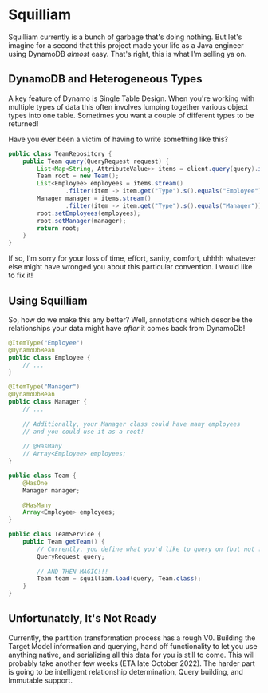 # Squilliam

Squilliam currently is a bunch of garbage that's doing nothing. But let's imagine for a second that
this project made your life as a Java engineer using DynamoDB _almost_ easy. That's right, this is
what I'm selling ya on.


## DynamoDB and Heterogeneous Types

A key feature of Dynamo is Single Table Design. When you're working with multiple types of data
this often involves lumping together various object types into one table. Sometimes you want a couple
of different types to be returned!

Have you ever been a victim of having to write something like this?

```java
public class TeamRepository {
    public Team query(QueryRequest request) {
        List<Map<String, AttributeValue>> items = client.query(query).items();
        Team root = new Team();
        List<Employee> employees = items.stream()
                .filter(item -> item.get("Type").s().equals("Employee"));
        Manager manager = items.stream()
                .filter(item -> item.get("Type").s().equals("Manager")).get(0);
        root.setEmployees(employees);
        root.setManager(manager);
        return root;
    }
}
```

If so, I'm sorry for your loss of time, effort, sanity, comfort, uhhhh whatever else might have
wronged you about this particular convention. I would like to fix it!

## Using Squilliam

So, how do we make this any better? Well, annotations which describe the relationships your data
might have _after_ it comes back from DynamoDb!

```java
@ItemType("Employee")
@DynamoDbBean
public class Employee {
    // ...
}

@ItemType("Manager")
@DynamoDbBean
public class Manager {
    // ...
    
    // Additionally, your Manager class could have many employees
    // and you could use it as a root!
    
    // @HasMany
    // Array<Employee> employees;
}

public class Team {
    @HasOne
    Manager manager;

    @HasMany
    Array<Employee> employees;
}

public class TeamService {
    public Team getTeam() {
        // Currently, you define what you'd like to query on (but not for long ;)
        QueryRequest query;
        
        // AND THEN MAGIC!!!
        Team team = squilliam.load(query, Team.class);
    }
}
```

## Unfortunately, It's Not Ready

Currently, the partition transformation process has a rough V0. Building the Target Model information
and querying, hand off functionality to let you use anything native, and serializing all this data for
you is still to come. This will probably take another few weeks (ETA late October 2022). The harder
part is going to be intelligent relationship determination, Query building, and Immutable support.
